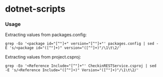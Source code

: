 # dotnet-scripts

### Usage

Extracting values from packages.config:
```
grep -Eo '<package id="[^"]+" version="[^"]+"' packages.config | sed -E 's/<package id="([^"]+)" version="([^"]+)"/\1\t\2/'
```

Extracting values from project.csproj:
```
grep -Eo '<Reference Include="[^"]+"' CheckinRESTService.csproj | sed -E 's/<Reference Include="([^"]+)" Version="([^"]+)"/\1\t\2/'
```


